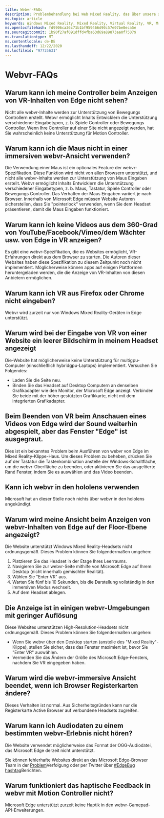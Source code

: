 ```yaml
---
title: Webvr-FAQs
description: Problembehandlung bei Web Mixed Reality, das über unsere standardmäßige Kundensupport Dokumentation hinausgeht.
ms.topic: article
keywords: Windows Mixed Reality, Mixed Reality, Virtual Reality, VR, Mr, Problembehandlung, Fehler, Hilfe, Support, webvr
ms.openlocfilehash: fd9906ca36c71b1bf959466d90c57e07be0eca5e
ms.sourcegitcommit: 1b90f27af091dffd4fba63d69a89873aa0f75079
ms.translationtype: MT
ms.contentlocale: de-DE
ms.lasthandoff: 12/22/2020
ms.locfileid: "97725631"
---
```

# <a name="webvr-faqs"></a>Webvr-FAQs

## <a name="why-cant-i-see-my-controllers-when-viewing-vr-content-from-edge"></a>Warum kann ich meine Controller beim Anzeigen von VR-Inhalten von Edge nicht sehen?

Nicht alle webvr-Inhalte werden zur Unterstützung von Bewegungs Controllern erstellt. Webvr ermöglicht Inhalts Entwicklern die Unterstützung verschiedener Eingabetypen, z. b. Spiele Controller oder Bewegungs Controller. Wenn Ihre Controller auf einer Site nicht angezeigt werden, hat Sie wahrscheinlich keine Unterstützung für Motion Controller.

## <a name="why-cant-i-use-the-mouse-in-an-immersive-webvr-view"></a>Warum kann ich die Maus nicht in einer immersiven webvr-Ansicht verwenden?

Die Verwendung einer Maus ist ein optionales Feature der webvr-Spezifikation. Diese Funktion wird nicht von allen Browsern unterstützt, und nicht alle webvr-Inhalte werden zur Unterstützung von Maus Eingaben erstellt. Webvr ermöglicht Inhalts Entwicklern die Unterstützung verschiedener Eingabetypen, z. b. Maus, Tastatur, Spiele Controller oder Bewegungs Controller. Das Verhalten der Maus Eingaben variiert je nach Browser. Innerhalb von Microsoft Edge müssen Website Autoren sicherstellen, dass Sie "pointerlock" verwenden, wenn Sie dem Headset präsentieren, damit die Maus Eingaben funktioniert.

## <a name="why-cant-i-view-360-degree-videos-from-youtubefacebookvimeothe-guardian-etc-from-edge-in-vr"></a>Warum kann ich keine Videos aus dem 360-Grad von YouTube/Facebook/Vimeo/dem Wächter usw. von Edge in VR anzeigen?

Es gibt eine webvr-Spezifikation, die es Websites ermöglicht, VR-Erfahrungen direkt aus dem Browser zu starten. Die Autoren dieser Websites haben diese Spezifikation zu diesem Zeitpunkt noch nicht implementiert. Möglicherweise können apps auf einigen Plattformen heruntergeladen werden, die die Anzeige von VR-Inhalten von diesen Anbietern ermöglichen.

## <a name="why-cant-i-enter-vr-from-firefox-or-chrome"></a>Warum kann ich VR aus Firefox oder Chrome nicht eingeben?

Webvr wird zurzeit nur von Windows Mixed Reality-Geräten in Edge unterstützt.

## <a name="when-i-enter-vr-from-a-website-why-do-i-see-a-blank-screen-in-my-headset"></a>Warum wird bei der Eingabe von VR von einer Website ein leerer Bildschirm in meinem Headset angezeigt

Die-Website hat möglicherweise keine Unterstützung für multigpu-Computer (einschließlich hybridgpu-Laptops) implementiert. Versuchen Sie Folgendes:

* Laden Sie die Seite neu.
* Binden Sie das Headset auf Desktop Computern an denselben Grafikadapter wie den Monitor, der Microsoft Edge anzeigt. Verbinden Sie beide mit der höher gestützten Grafikkarte, nicht mit dem integrierten Grafikadapter.

## <a name="when-i-exit-vr-when-watching-a-video-from-edge-the-sound-continues-playing-but-the-edge-window-is-grayed-out"></a>Beim Beenden von VR beim Anschauen eines Videos von Edge wird der Sound weiterhin abgespielt, aber das Fenster "Edge" ist ausgegraut.

Dies ist ein bekanntes Problem beim Ausführen von webvr von Edge im Mixed Reality-Klippe-Haus. Um dieses Problem zu beheben, drücken Sie auf der Tastatur die Tastenkombination anstelle der Windows-Schaltfläche, um die webvr-Oberfläche zu beenden, oder aktivieren Sie das ausgelöerte Rand Fenster, indem Sie es auswählen und das Video beenden.

## <a name="can-i-use-webvr-on-the-hololens"></a>Kann ich webvr in den hololens verwenden

Microsoft hat an dieser Stelle noch nichts über webvr in den hololens angekündigt.

## <a name="why-is-my-view-at-floor-level-when-viewing-webvr-content-from-edge"></a>Warum wird meine Ansicht beim Anzeigen von webvr-Inhalten von Edge auf der Floor-Ebene angezeigt?

Die Website unterstützt Windows Mixed Reality-Headsets nicht ordnungsgemäß. Dieses Problem können Sie folgendermaßen umgehen:

1. Platzieren Sie das Headset in der Etage Ihres Leerraums.
2. Navigieren Sie zur webvr-Seite mithilfe von Microsoft Edge auf Ihrem Desktop (nicht innerhalb gemischter Realität).
3. Wählen Sie "Enter VR" aus.
4. Warten Sie fünf bis 10 Sekunden, bis die Darstellung vollständig in den immersiven Modus wechselt.
5. Auf dem Headset ablegen.

## <a name="the-display-is-low-resolution-in-some-webvr-experiences"></a>Die Anzeige ist in einigen webvr-Umgebungen mit geringer Auflösung

Diese Websites unterstützen High-Resolution-Headsets nicht ordnungsgemäß. Dieses Problem können Sie folgendermaßen umgehen:

* Wenn Sie webvr über den Desktop starten (anstelle des "Mixed Reality"-Klippe), stellen Sie sicher, dass das Fenster maximiert ist, bevor Sie "Enter VR" auswählen.
* Vermeiden Sie das Ändern der Größe des Microsoft Edge-Fensters, nachdem Sie VR eingegeben haben.

## <a name="why-does-the-webvr-immersive-view-exit-when-i-change-browser-tabs"></a>Warum wird die webvr-immersive Ansicht beendet, wenn ich Browser Registerkarten ändere?

Dieses Verhalten ist normal. Aus Sicherheitsgründen kann nur die Registerkarte Active Browser auf verbundene Headsets zugreifen.

## <a name="why-cant-i-hear-audio-on-a-particular-webvr-experience"></a>Warum kann ich Audiodaten zu einem bestimmten webvr-Erlebnis nicht hören?

Die Website verwendet möglicherweise das Format der OGG-Audiodatei, das Microsoft Edge derzeit nicht unterstützt.

Sie können fehlerhafte Websites direkt an das Microsoft Edge-Browser Team in der [Problem](https://developer.microsoft.com/microsoft-edge/platform/issues/)Verfolgung oder per Twitter über [#EdgeBug hashtag](https://blogs.windows.com/msedgedev/2016/08/11/edgebug-twitter/)Berichten.

## <a name="why-does-haptic-feedback-not-work-in-webvr-with-motion-controllers"></a>Warum funktioniert das haptische Feedback in webvr mit Motion Controller nicht?

Microsoft Edge unterstützt zurzeit keine Haptik in den webvr-Gamepad-API-Erweiterungen.